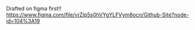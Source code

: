 Drafted on figma first!!
https://www.figma.com/file/vrZlp5s0hVYgYLFVym8ocn/Github-Site?node-id=104%3A19
